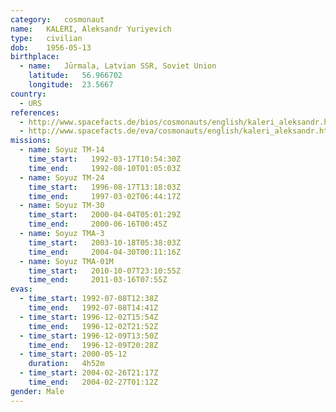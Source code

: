 ```yaml
---
category:	cosmonaut
name:	KALERI, Aleksandr Yuriyevich
type:	civilian
dob:	1956-05-13
birthplace:
  - name:	Jūrmala, Latvian SSR, Soviet Union
    latitude:	56.966702
    longitude:	23.5667
country:
  - URS
references:
  - http://www.spacefacts.de/bios/cosmonauts/english/kaleri_aleksandr.htm
  - http://www.spacefacts.de/eva/cosmonauts/english/kaleri_aleksandr.htm
missions:
  - name: Soyuz TM-14
    time_start:   1992-03-17T10:54:30Z
    time_end:     1992-08-10T01:05:03Z
  - name: Soyuz TM-24
    time_start:   1996-08-17T13:18:03Z
    time_end:     1997-03-02T06:44:17Z
  - name: Soyuz TM-30
    time_start:   2000-04-04T05:01:29Z
    time_end:     2000-06-16T00:45Z
  - name: Soyuz TMA-3
    time_start:   2003-10-18T05:38:03Z
    time_end:     2004-04-30T00:11:16Z
  - name: Soyuz TMA-01M
    time_start:   2010-10-07T23:10:55Z
    time_end:     2011-03-16T07:55Z
evas:
  - time_start: 1992-07-08T12:38Z
    time_end:   1992-07-08T14:41Z
  - time_start: 1996-12-02T15:54Z
    time_end:   1996-12-02T21:52Z
  - time_start: 1996-12-09T13:50Z
    time_end:   1996-12-09T20:28Z
  - time_start: 2000-05-12
    duration:   4h52m
  - time_start: 2004-02-26T21:17Z
    time_end:   2004-02-27T01:12Z
gender:	Male
---
```

